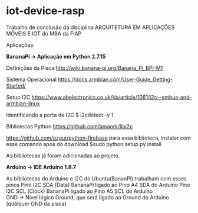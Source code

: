# iot-device-rasp

Trabalho de conclusão da disciplina ARQUITETURA EM APLICAÇÕES MÓVEIS E IOT do MBA da FIAP

Aplicações:

**BananaPi -> Aplicação em Python 2.7.15**

Definições da Placa
http://wiki.banana-pi.org/Banana_Pi_BPI-M1

Sistema Operacional
https://docs.armbian.com/User-Guide_Getting-Started/

Setup I2C
https://www.abelectronics.co.uk/kb/article/1061/i2c--smbus-and-armbian-linux

Identificando a porta de I2C
$ i2cdetect -y 1

Bibliotecas Python
https://github.com/amaork/libi2c

https://github.com/ozgur/python-firebase
para essa biblioteca, instalar com esse comando após do download
$sudo python setup.py install

As bibliotecas já foram adicionadas ao projeto.

**Arduino -> IDE Arduíno 1.8.7**

As bibliotecas do Arduino e I2C do Ubuntu(BananPi) trabalham com esses pinos
Pino I2C SDA (Data) BananaPi ligado ao Pino A4 SDA do Arduino 
Pino I2C SCL (Clock) BananaPi ligado ao Pino A5 SCL do Arduino  
GND -> Nível lógico Ground, que será ligado ao Ground do Arduino (qualquer GND da placa)

